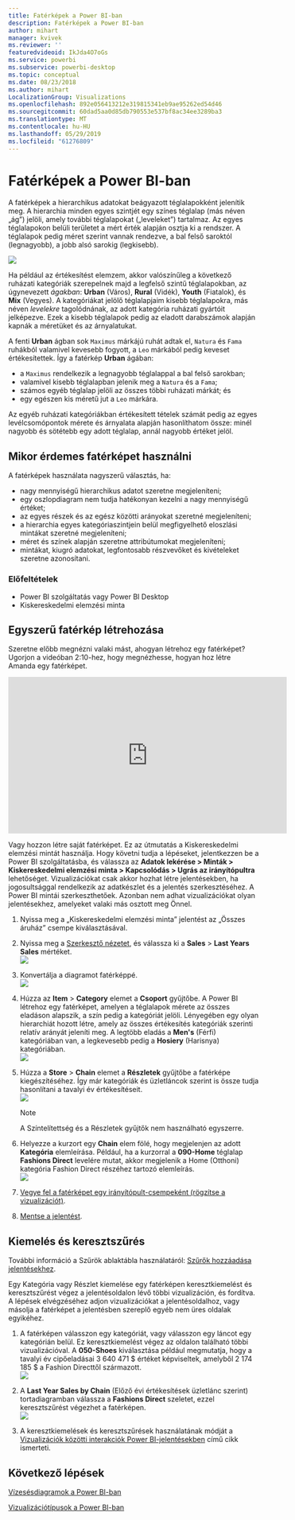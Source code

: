 ```yaml
---
title: Fatérképek a Power BI-ban
description: Fatérképek a Power BI-ban
author: mihart
manager: kvivek
ms.reviewer: ''
featuredvideoid: IkJda4O7oGs
ms.service: powerbi
ms.subservice: powerbi-desktop
ms.topic: conceptual
ms.date: 08/23/2018
ms.author: mihart
LocalizationGroup: Visualizations
ms.openlocfilehash: 892e056413212e319815341eb9ae95262ed54d46
ms.sourcegitcommit: 60dad5aa0d85db790553e537bf8ac34ee3289ba3
ms.translationtype: MT
ms.contentlocale: hu-HU
ms.lasthandoff: 05/29/2019
ms.locfileid: "61276809"
---
```

# <a name="treemaps-in-power-bi"></a>Fatérképek a Power BI-ban
A fatérképek a hierarchikus adatokat beágyazott téglalapokként jelenítik meg.  A hierarchia minden egyes szintjét egy színes téglalap (más néven „ág”) jelöli, amely további téglalapokat („leveleket”) tartalmaz.  Az egyes téglalapokon belüli területet a mért érték alapján osztja ki a rendszer. A téglalapok pedig méret szerint vannak rendezve, a bal felső saroktól (legnagyobb), a jobb alsó sarokig (legkisebb).

![](media/power-bi-visualization-treemaps/pbi-nancy_viz_treemap.png)

Ha például az értékesítést elemzem, akkor valószínűleg a következő ruházati kategóriák szerepelnek majd a legfelső szintű téglalapokban, az úgynevezett *ágakban*: **Urban** (Város), **Rural** (Vidék), **Youth** (Fiatalok), és **Mix** (Vegyes).  A kategóriákat jelölő téglalapjaim kisebb téglalapokra, más néven *levelekre* tagolódnának, az adott kategória ruházati gyártóit jelképezve. Ezek a kisebb téglalapok pedig az eladott darabszámok alapján kapnák a méretüket és az árnyalatukat.  

A fenti **Urban** ágban sok `Maximus` márkájú ruhát adtak el, `Natura` és `Fama` ruhákból valamivel kevesebb fogyott, a `Leo` márkából pedig keveset értékesítettek.  Így a fatérkép **Urban** ágában:
* a `Maximus` rendelkezik a legnagyobb téglalappal a bal felső sarokban;
* valamivel kisebb téglalapban jelenik meg a `Natura` és a `Fama`;
* számos egyéb téglalap jelöli az összes többi ruházati márkát; és 
* egy egészen kis méretű jut a `Leo` márkára.  

Az egyéb ruházati kategóriákban értékesített tételek számát pedig az egyes levélcsomópontok mérete és árnyalata alapján hasonlíthatom össze: minél nagyobb és sötétebb egy adott téglalap, annál nagyobb értéket jelöl.

## <a name="when-to-use-a-treemap"></a>Mikor érdemes fatérképet használni
A fatérképek használata nagyszerű választás, ha:

* nagy mennyiségű hierarchikus adatot szeretne megjeleníteni;
* egy oszlopdiagram nem tudja hatékonyan kezelni a nagy mennyiségű értéket;
* az egyes részek és az egész közötti arányokat szeretné megjeleníteni;
* a hierarchia egyes kategóriaszintjein belül megfigyelhető eloszlási mintákat szeretné megjeleníteni;
* méret és színek alapján szeretne attribútumokat megjeleníteni;
* mintákat, kiugró adatokat, legfontosabb részvevőket és kivételeket szeretne azonosítani.

### <a name="prerequisites"></a>Előfeltételek
 - Power BI szolgáltatás vagy Power BI Desktop
 - Kiskereskedelmi elemzési minta

## <a name="create-a-basic-treemap"></a>Egyszerű fatérkép létrehozása
Szeretne előbb megnézni valaki mást, ahogyan létrehoz egy fatérképet?  Ugorjon a videóban 2:10-hez, hogy megnézhesse, hogyan hoz létre Amanda egy fatérképet.

<iframe width="560" height="315" src="https://www.youtube.com/embed/IkJda4O7oGs" frameborder="0" allowfullscreen></iframe>

Vagy hozzon létre saját fatérképet. Ez az útmutatás a Kiskereskedelmi elemzési mintát használja. Hogy követni tudja a lépéseket, jelentkezzen be a Power BI szolgáltatásba, és válassza az **Adatok lekérése \> Minták \> Kiskereskedelmi elemzési minta \> Kapcsolódás \> Ugrás az irányítópultra** lehetőséget. Vizualizációkat csak akkor hozhat létre jelentésekben, ha jogosultsággal rendelkezik az adatkészlet és a jelentés szerkesztéséhez. A Power BI mintái szerkeszthetőek. Azonban nem adhat vizualizációkat olyan jelentésekhez, amelyeket valaki más osztott meg Önnel.  

1. Nyissa meg a „Kiskereskedelmi elemzési minta” jelentést az „Összes áruház” csempe kiválasztásával.    
2. Nyissa meg a [Szerkesztő nézetet](../service-interact-with-a-report-in-editing-view.md), és válassza ki a **Sales** > **Last Years Sales** mértéket.   
   ![](media/power-bi-visualization-treemaps/treemapfirstvalue_new.png)   
3. Konvertálja a diagramot fatérképpé.  
   ![](media/power-bi-visualization-treemaps/treemapconvertto_new.png)   
4. Húzza az **Item** > **Category** elemet a **Csoport** gyűjtőbe. A Power BI létrehoz egy fatérképet, amelyen a téglalapok mérete az összes eladáson alapszik, a szín pedig a kategóriát jelöli.  Lényegében egy olyan hierarchiát hozott létre, amely az összes értékesítés kategóriák szerinti relatív arányát jeleníti meg.  A legtöbb eladás a **Men's** (Férfi) kategóriában van, a legkevesebb pedig a **Hosiery** (Harisnya) kategóriában.   
   ![](media/power-bi-visualization-treemaps/power-bi-complete.png)   
5. Húzza a **Store** > **Chain** elemet a **Részletek** gyűjtőbe a fatérképe kiegészítéséhez. Így már kategóriák és üzletláncok szerint is össze tudja hasonlítani a tavalyi év értékesítéseit.   
   ![](media/power-bi-visualization-treemaps/power-bi-details.png)
   
   > [!NOTE]
   > A Színtelítettség és a Részletek gyűjtők nem használható egyszerre.
   > 
   > 
5. Helyezze a kurzort egy **Chain** elem fölé, hogy megjelenjen az adott **Kategória** elemleírása.  Például, ha a kurzorral a **090-Home** téglalap **Fashions Direct** levelére mutat, akkor megjelenik a Home (Otthoni) kategória Fashion Direct részéhez tartozó elemleírás.  
   ![](media/power-bi-visualization-treemaps/treemaphoverdetail_new.png)
6. [Vegye fel a fatérképet egy irányítópult-csempeként (rögzítse a vizualizációt)](../service-dashboard-tiles.md). 
7. [Mentse a jelentést](../service-report-save.md).

## <a name="highlighting-and-cross-filtering"></a>Kiemelés és keresztszűrés
További információ a Szűrök ablaktábla használatáról: [Szűrők hozzáadása jelentésekhez](../power-bi-report-add-filter.md).

Egy Kategória vagy Részlet kiemelése egy fatérképen keresztkiemelést és keresztszűrést végez a jelentésoldalon lévő többi vizualizáción, és fordítva. A lépések elvégzéséhez adjon vizualizációkat a jelentésoldalhoz, vagy másolja a fatérképet a jelentésben szereplő egyéb nem üres oldalak egyikéhez.

1. A fatérképen válasszon egy kategóriát, vagy válasszon egy láncot egy kategórián belül.  Ez keresztkiemelést végez az oldalon található többi vizualizációval. A **050-Shoes** kiválasztása például megmutatja, hogy a tavalyi év cipőeladásai 3 640 471 $ értéket képviseltek, amelyből 2 174 185 $ a Fashion Directtől származott.  
   ![](media/power-bi-visualization-treemaps/treemaphiliting.png)

2. A **Last Year Sales by Chain** (Előző évi értékesítések üzletlánc szerint) tortadiagramban válassza a **Fashions Direct** szeletet, ezzel keresztszűrést végezhet a fatérképen.  
   ![](media/power-bi-visualization-treemaps/treemapnoowl.gif)    

3. A keresztkiemelések és keresztszűrések használatának módját a [Vizualizációk közötti interakciók Power BI-jelentésekben](../service-reports-visual-interactions.md) című cikk ismerteti.

## <a name="next-steps"></a>Következő lépések

[Vízesésdiagramok a Power BI-ban](power-bi-visualization-waterfall-charts.md)

[Vizualizációtípusok a Power BI-ban](power-bi-visualization-types-for-reports-and-q-and-a.md)